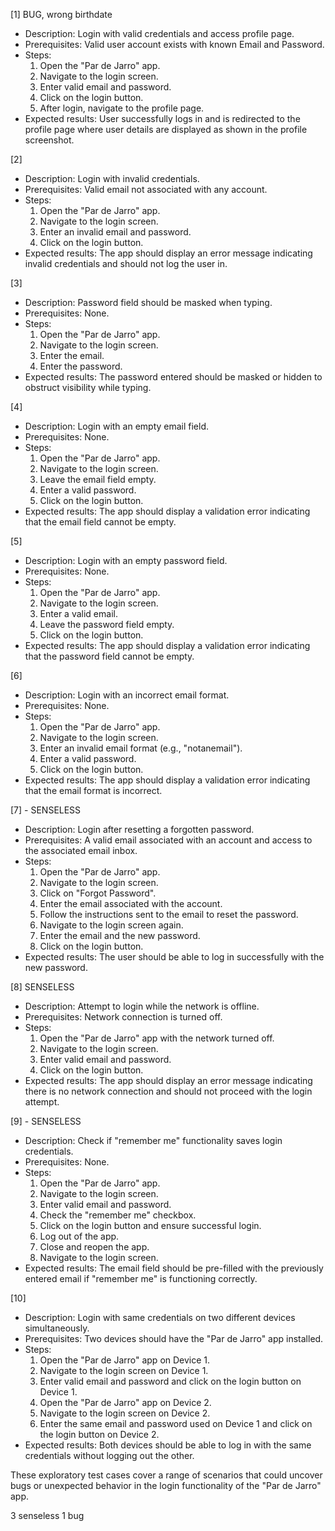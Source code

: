 
[1] BUG, wrong birthdate
- Description: Login with valid credentials and access profile page.
- Prerequisites: Valid user account exists with known Email and Password.
- Steps:
  1. Open the "Par de Jarro" app.
  2. Navigate to the login screen.
  3. Enter valid email and password.
  4. Click on the login button.
  5. After login, navigate to the profile page.
- Expected results: User successfully logs in and is redirected to the profile page where user details are displayed as shown in the profile screenshot.

[2]
- Description: Login with invalid credentials.
- Prerequisites: Valid email not associated with any account.
- Steps:
  1. Open the "Par de Jarro" app.
  2. Navigate to the login screen.
  3. Enter an invalid email and password.
  4. Click on the login button.
- Expected results: The app should display an error message indicating invalid credentials and should not log the user in.

[3]
- Description: Password field should be masked when typing.
- Prerequisites: None.
- Steps:
  1. Open the "Par de Jarro" app.
  2. Navigate to the login screen.
  3. Enter the email.
  4. Enter the password.
- Expected results: The password entered should be masked or hidden to obstruct visibility while typing.

[4]
- Description: Login with an empty email field.
- Prerequisites: None.
- Steps:
  1. Open the "Par de Jarro" app.
  2. Navigate to the login screen.
  3. Leave the email field empty.
  4. Enter a valid password.
  5. Click on the login button.
- Expected results: The app should display a validation error indicating that the email field cannot be empty.

[5]
- Description: Login with an empty password field.
- Prerequisites: None.
- Steps:
  1. Open the "Par de Jarro" app.
  2. Navigate to the login screen.
  3. Enter a valid email.
  4. Leave the password field empty.
  5. Click on the login button.
- Expected results: The app should display a validation error indicating that the password field cannot be empty.

[6]
- Description: Login with an incorrect email format.
- Prerequisites: None.
- Steps:
  1. Open the "Par de Jarro" app.
  2. Navigate to the login screen.
  3. Enter an invalid email format (e.g., "notanemail").
  4. Enter a valid password.
  5. Click on the login button.
- Expected results: The app should display a validation error indicating that the email format is incorrect.

[7] - SENSELESS
- Description: Login after resetting a forgotten password.
- Prerequisites: A valid email associated with an account and access to the associated email inbox.
- Steps:
  1. Open the "Par de Jarro" app.
  2. Navigate to the login screen.
  3. Click on "Forgot Password".
  4. Enter the email associated with the account.
  5. Follow the instructions sent to the email to reset the password.
  6. Navigate to the login screen again.
  7. Enter the email and the new password.
  8. Click on the login button.
- Expected results: The user should be able to log in successfully with the new password.

[8] SENSELESS
- Description: Attempt to login while the network is offline.
- Prerequisites: Network connection is turned off.
- Steps:
  1. Open the "Par de Jarro" app with the network turned off.
  2. Navigate to the login screen.
  3. Enter valid email and password.
  4. Click on the login button.
- Expected results: The app should display an error message indicating there is no network connection and should not proceed with the login attempt.

[9] - SENSELESS
- Description: Check if "remember me" functionality saves login credentials.
- Prerequisites: None.
- Steps:
  1. Open the "Par de Jarro" app.
  2. Navigate to the login screen.
  3. Enter valid email and password.
  4. Check the "remember me" checkbox.
  5. Click on the login button and ensure successful login.
  6. Log out of the app.
  7. Close and reopen the app.
  8. Navigate to the login screen.
- Expected results: The email field should be pre-filled with the previously entered email if "remember me" is functioning correctly.

[10]
- Description: Login with same credentials on two different devices simultaneously.
- Prerequisites: Two devices should have the "Par de Jarro" app installed.
- Steps:
  1. Open the "Par de Jarro" app on Device 1.
  2. Navigate to the login screen on Device 1.
  3. Enter valid email and password and click on the login button on Device 1.
  4. Open the "Par de Jarro" app on Device 2.
  5. Navigate to the login screen on Device 2.
  6. Enter the same email and password used on Device 1 and click on the login button on Device 2.
- Expected results: Both devices should be able to log in with the same credentials without logging out the other.

These exploratory test cases cover a range of scenarios that could uncover bugs or unexpected behavior in the login functionality of the "Par de Jarro" app.

3 senseless
1 bug